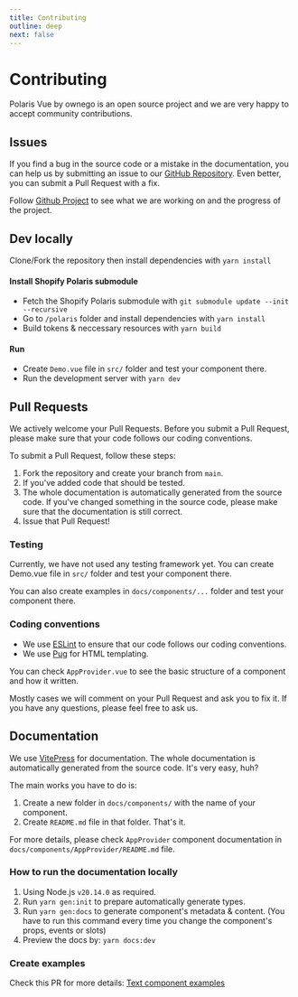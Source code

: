 ```yaml
---
title: Contributing
outline: deep
next: false
---
```


# Contributing

Polaris Vue by ownego is an open source project and we are very happy to accept community contributions.

## Issues

If you find a bug in the source code or a mistake in the documentation, you can help us by submitting an issue to our [GitHub Repository](https://github.com/ownego/polaris-vue). Even better, you can submit a Pull Request with a fix.

Follow [Github Project](https://github.com/orgs/ownego/projects/2) to see what we are working on and the progress of the project.

## Dev locally

Clone/Fork the repository then install dependencies with `yarn install`

#### Install Shopify Polaris submodule
- Fetch the Shopify Polaris submodule with `git submodule update --init --recursive`
- Go to `/polaris` folder and install dependencies with `yarn install`
- Build tokens & neccessary resources with `yarn build`

#### Run
- Create `Demo.vue` file in `src/` folder and test your component there.
- Run the development server with `yarn dev`

## Pull Requests

We actively welcome your Pull Requests. Before you submit a Pull Request, please make sure that your code follows our coding conventions.

To submit a Pull Request, follow these steps:

1. Fork the repository and create your branch from `main`.
2. If you've added code that should be tested.
3. The whole documentation is automatically generated from the source code. If you've changed something in the source code, please make sure that the documentation is still correct.
4. Issue that Pull Request!

### Testing

Currently, we have not used any testing framework yet. You can create Demo.vue file in `src/` folder and test your component there.

You can also create examples in `docs/components/...` folder and test your component there.

### Coding conventions

- We use [ESLint](https://eslint.org/) to ensure that our code follows our coding conventions.
- We use [Pug](https://pugjs.org/api/getting-started.html) for HTML templating.

You can check `AppProvider.vue` to see the basic structure of a component and how it written.

Mostly cases we will comment on your Pull Request and ask you to fix it. If you have any questions, please feel free to ask us.

## Documentation

We use [VitePress](https://vitepress.vuejs.org/) for documentation. The whole documentation is automatically generated from the source code. It's very easy, huh?

The main works you have to do is:

1. Create a new folder in `docs/components/` with the name of your component.
2. Create `README.md` file in that folder. That's it.

For more details, please check `AppProvider` component documentation in `docs/components/AppProvider/README.md` file.

### How to run the documentation locally

1. Using Node.js `v20.14.0` as required.
2. Run `yarn gen:init` to prepare automatically generate types.
3. Run `yarn gen:docs` to generate component's metadata & content. (You have to run this command every time you change the component's props, events or slots)
4. Preview the docs by: `yarn docs:dev`

### Create examples

Check this PR for more details: [Text component examples](https://github.com/ownego/polaris-vue/pull/232/files)










